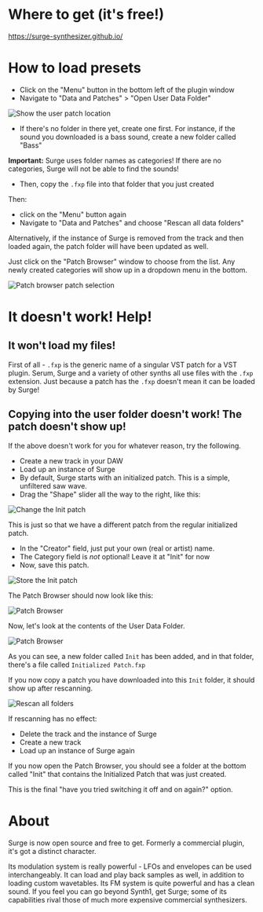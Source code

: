 # Where to get (it's free!)

https://surge-synthesizer.github.io/

# How to load presets

* Click on the "Menu" button in the bottom left of the plugin window
* Navigate to "Data and Patches" > "Open User Data Folder"

![Show the user patch location](images/surge_user_patches.png)

* If there's no folder in there yet, create one first. For instance, if the sound you downloaded is a bass sound, create a new folder called "Bass"

**Important:** Surge uses folder names as categories! If there are no categories, Surge will not be able to find the sounds!

* Then, copy the `.fxp` file into that folder that you just created

Then:
* click on the "Menu" button again
* Navigate to "Data and Patches" and choose "Rescan all data folders"

Alternatively, if the instance of Surge is removed from the track and then loaded again, the patch folder will have been updated as well.

Just click on the "Patch Browser" window to choose from the list. Any newly created categories will show up in a dropdown menu in the bottom.

![Patch browser patch selection](images/surge_patch_browser_select.png)

# It doesn't work! Help!

## It won't load my files!

First of all - `.fxp` is the generic name of a singular VST patch for a VST plugin. Serum, Surge and a variety of other synths all use files with the `.fxp` extension. Just because a patch has the `.fxp` doesn't mean it can be loaded by Surge!

## Copying into the user folder doesn't work! The patch doesn't show up!

If the above doesn't work for you for whatever reason, try the following.

* Create a new track in your DAW
* Load up an instance of Surge
* By default, Surge starts with an initialized patch. This is a simple, unfiltered saw wave.
* Drag the "Shape" slider all the way to the right, like this:

![Change the Init patch](images/surge_init_patch_change.png)

This is just so that we have a different patch from the regular initialized patch.

* In the "Creator" field, just put your own (real or artist) name.
* The Category field is _not_ optional! Leave it at "Init" for now
* Now, save this patch. 

![Store the Init patch](images/surge_init_patch_store.png)

The Patch Browser should now look like this:

![Patch Browser](images/surge_patch_browser.png)

Now, let's look at the contents of the User Data Folder.

![Patch Browser](images/surge_user_patch_location_init.png)

As you can see, a new folder called `Init` has been added, and in that folder, there's a file called `Initialized Patch.fxp`

If you now copy a patch you have downloaded into this `Init` folder, it should show up after rescanning.

![Rescan all folders](images/surge_rescan_all_folders.png)

If rescanning has no effect:

* Delete the track and the instance of Surge
* Create a new track
* Load up an instance of Surge again

If you now open the Patch Browser, you should see a folder at the bottom called "Init" that contains the Initialized Patch that was just created.

This is the final "have you tried switching it off and on again?" option.

# About

Surge is now open source and free to get. Formerly a commercial plugin, it's got a distinct character.

Its modulation system is really powerful - LFOs and envelopes can be used interchangeably. It can load and play back samples as well, in addition to loading custom wavetables.
Its FM system is quite powerful and has a clean sound. If you feel you can go beyond Synth1, get Surge; some of its capabilities rival those of much more expensive commercial synthesizers.
